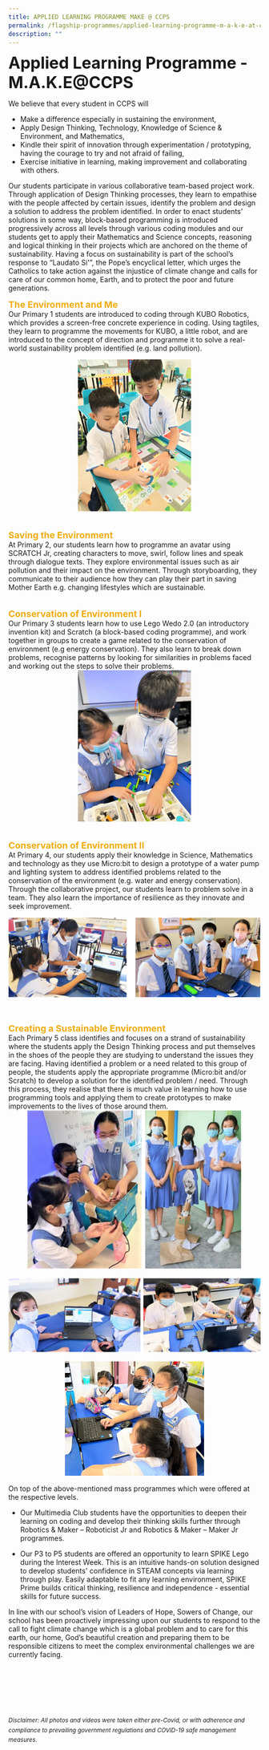 ```yaml
---
title: APPLIED LEARNING PROGRAMME MAKE @ CCPS
permalink: /flagship-programmes/applied-learning-programme-m-a-k-e-at-ccps/
description: ""
---
```

**<font size=6>Applied Learning Programme - M.A.K.E@CCPS</font>**

  
  
We believe that every student in CCPS will  

*   Make a difference especially in sustaining the environment,
*   Apply Design Thinking, Technology, Knowledge of Science & Environment, and Mathematics,
*   Kindle their spirit of innovation through experimentation / prototyping, having the courage to try and not afraid of failing,
*   Exercise initiative in learning, making improvement and collaborating with others.

  
Our students participate in various collaborative team-based project work. Through application of Design Thinking processes, they learn to empathise with the people affected by certain issues, identify the problem and design a solution to address the problem identified. In order to enact students’ solutions in some way, block-based programming is introduced progressively across all levels through various coding modules and our students get to apply their Mathematics and Science concepts, reasoning and logical thinking in their projects which are anchored on the theme of sustainability. Having a focus on sustainability is part of the school’s response to “Laudato Si'”, the Pope’s encyclical letter, which urges the Catholics to take action against the injustice of climate change and calls for care of our common home, Earth, and to protect the poor and future generations.  
  
<b><font size=4 color="#eeac0d">The Environment and Me</font></b>
<br>
Our Primary 1 students are introduced to coding through KUBO Robotics, which provides a screen-free concrete experience in coding. Using tagtiles, they learn to programme the movements for KUBO, a little robot, and are introduced to the concept of direction and programme it to solve a real-world sustainability problem identified (e.g. land pollution).

<center>
<img src="/images/Flagship%20Programmes/ALP%201.jpg" style="width:45%">
</center>
<br><br>
<b><font size=4 color="#eeac0d">Saving the Environment</font></b>
<br>
At Primary 2, our students learn how to programme an avatar using SCRATCH Jr, creating characters to move, swirl, follow lines and speak through dialogue texts. They explore environmental issues such as air pollution and their impact on the environment. Through storyboarding, they communicate to their audience how they can play their part in saving Mother Earth e.g. changing lifestyles which are sustainable.
<br><br><br>
<b><font size=4 color="#eeac0d">Conservation of Environment I</font></b>
<br>
Our Primary 3 students learn how to use Lego Wedo 2.0 (an introductory invention kit) and Scratch (a block-based coding programme), and work together in groups to create a game related to the conservation of environment (e.g energy conservation). They also learn to break down problems, recognise patterns by looking for similarities in problems faced and working out the steps to solve their problems.

<center>
<img src="/images/Flagship%20Programmes/ALP%202.jpeg" style="width:45%">
</center>
<br><br>
<b><font size=4 color="#eeac0d">Conservation of Environment II</font></b>
<br>
At Primary 4, our students apply their knowledge in Science, Mathematics and technology as they use Micro:bit to design a prototype of a water pump and lighting system to address identified problems related to the conservation of the environment (e.g. water and energy conservation). Through the collaborative project, our students learn to problem solve in a team. They also learn the importance of resilience as they innovate and seek improvement.

<center>
	
![](/images/Flagship%20Programmes/ALP%203.png)
	
</center>
<br><br>
<b><font size=4 color="#eeac0d">Creating a Sustainable Environment</font></b>
<br>
Each Primary 5 class identifies and focuses on a strand of sustainability where the students apply the Design Thinking process and put themselves in the shoes of the people they are studying to understand the issues they are facing. Having identified a problem or a need related to this group of people, the students apply the appropriate programme (Micro:bit and/or Scratch) to develop a solution for the identified problem / need. Through this process, they realise that there is much value in learning how to use programming tools and applying them to create prototypes to make improvements to the lives of those around them.

<center>
<img src="/images/Flagship%20Programmes/ALP%204.png" style="width:85%">

![](/images/Flagship%20Programmes/ALP%205.png)

<img src="/images/Flagship%20Programmes/ALP%206.jpeg" style="width:55%">

</center>

On top of the above-mentioned mass programmes which were offered at the respective levels.  

*   Our Multimedia Club students have the opportunities to deepen their learning on coding and develop their thinking skills further through Robotics & Maker – Roboticist Jr and Robotics & Maker – Maker Jr programmes.

*   Our P3 to P5 students are offered an opportunity to learn SPIKE Lego during the Interest Week. This is an intuitive hands-on solution designed to develop students' confidence in STEAM concepts via learning through play. Easily adaptable to fit any learning environment, SPIKE Prime builds critical thinking, resilience and independence - essential skills for future success.

In line with our school’s vision of Leaders of Hope, Sowers of Change, our school has been proactively impressing upon our students to respond to the call to fight climate change which is a global problem and to care for this earth, our home, God’s beautiful creation and preparing them to be responsible citizens to meet the complex environmental challenges we are currently facing.


<br><br><br><br><br><br>
<sup>_Disclaimer: All photos and videos were taken either pre-Covid, or with adherence and compliance to prevailing government regulations and COVID-19 safe management measures._</sup>